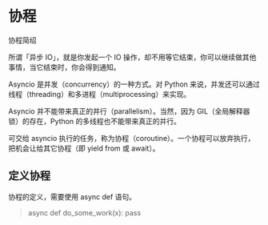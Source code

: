 
# 协程

协程简绍

所谓「异步 IO」，就是你发起一个 IO 操作，却不用等它结束，你可以继续做其他事情，当它结束时，你会得到通知。

Asyncio 是并发（concurrency）的一种方式。对 Python 来说，并发还可以通过线程（threading）和多进程（multiprocessing）来实现。

Asyncio 并不能带来真正的并行（parallelism）。当然，因为 GIL（全局解释器锁）的存在，Python 的多线程也不能带来真正的并行。

可交给 asyncio 执行的任务，称为协程（coroutine）。一个协程可以放弃执行，把机会让给其它协程（即 yield from 或 await）。

## 定义协程

协程的定义，需要使用 async def 语句。

> async def do_some_work(x): pass




